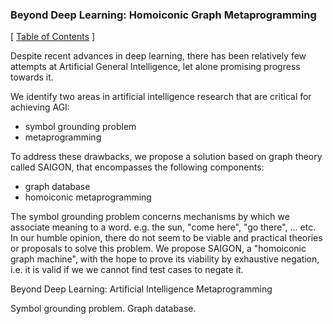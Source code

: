 ### Beyond Deep Learning: Homoiconic Graph Metaprogramming

\[ [Table of Contents](https://github.com/udexon/SAIGON/blob/master/0_Table_of_Contents.md) \]

Despite recent advances in deep learning, there has been relatively few attempts at Artificial General Intelligence, let alone promising progress towards it. 

We identify two areas in artificial intelligence research that are critical for achieving AGI:

- symbol grounding problem
- metaprogramming

To address these drawbacks, we propose a solution based on graph theory called SAIGON, that encompasses the following components:

- graph database
- homoiconic metaprogramming

The symbol grounding problem concerns mechanisms by which we associate meaning to a word. e.g. the sun, "come here", "go there", ... etc. In our humble opinion, there do not seem to be viable and practical theories or proposals to solve this problem. We propose SAIGON, a "homoiconic graph machine", with the hope to prove its viability by exhaustive negation, i.e. it is valid if we we cannot find test cases to negate it.

Beyond Deep Learning: Artificial Intelligence Metaprogramming

Symbol grounding problem. Graph database. 
